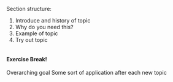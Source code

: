 Section structure:

1. Introduce and history of topic
2. Why do you need this?
3. Example of topic
4. Try out topic

```javascript
```

#### Exercise Break!

>

Overarching goal
Some sort of application after each new topic
